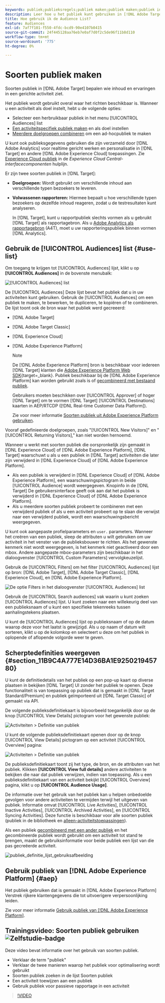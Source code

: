```yaml
---
keywords: publiek;publieksregels;publiek maken;publiek maken;publiek instellen;publiek rapporteren;publiek rapporteren;segment;aangepaste profielparameters;publieksdefinitie;publiekslijst
description: Leer hoe u het publiek kunt gebruiken in [!DNL Adobe Target].
title: Hoe gebruik ik de Audience List?
feature: Audiences
exl-id: 7af7f101-f550-4fdc-bcd9-90e4107b0415
source-git-commit: 24f445128aa76eb7e0af7d0f2c5de96f11b8d110
workflow-type: tm+mt
source-wordcount: '775'
ht-degree: 0%

---
```


# Soorten publiek maken

Soorten publiek in [!DNL Adobe Target] bepalen wie inhoud en ervaringen in een gerichte activiteit ziet.

Het publiek wordt gebruikt overal waar het richten beschikbaar is. Wanneer u een activiteit als doel instelt, hebt u de volgende opties:

* Selecteer een herbruikbaar publiek in het menu [!UICONTROL Audiences] list
* [Een activiteitspecifiek publiek maken](/help/main/c-target/creating-activity-only-audience.md) en als doel instellen
* [Meerdere doelgroepen combineren](/help/main/c-target/combining-multiple-audiences.md#concept_A7386F1EA4394BD2AB72399C225981E5) om een ad-hocpubliek te maken

U kunt ook publieksgegevens gebruiken die zijn verzameld door [!DNL Adobe Analytics] voor realtime gericht werken en personalisatie in [!DNL Target] en andere [!DNL Adobe Experience Cloud] toepassingen. Zie [Experience Cloud publiek](https://experienceleague.adobe.com/docs/core-services/interface/audiences/audience-library.html) in de *Experience Cloud Central-interfacecomponenten* hulplijn.

Er zijn twee soorten publiek in [!DNL Target]:

* **Doelgroepen:** Wordt gebruikt om verschillende inhoud aan verschillende typen bezoekers te leveren.
* **Volwassenen rapporteren:** Hiermee bepaalt u hoe verschillende typen bezoekers op dezelfde inhoud reageren, zodat u de testresultaten kunt analyseren.

   In [!DNL Target], kunt u rapportpubliek slechts vormen als u gebruikt [!DNL Target] als rapportagebron. Als u [Adobe Analytics als rapportagebron](/help/main/c-integrating-target-with-mac/a4t/a4t.md) (A4T), moet u uw rapporteringspubliek binnen vormen [!DNL Analytics].

## Gebruik de [!UICONTROL Audiences] list {#use-list}

Om toegang te krijgen tot [!UICONTROL Audiences] lijst, klikt u op **[!UICONTROL Audiences]** in de bovenste menubalk:

![[!UICONTROL Audiences] list](assets/audiences_list.png)

De [!UICONTROL Audiences] Deze lijst bevat het publiek dat u in uw activiteiten kunt gebruiken. Gebruik de [!UICONTROL Audiences] om een publiek te maken, te bewerken, te dupliceren, te kopiëren of te combineren. De lijst toont ook de bron waar het publiek werd gecreeerd:

* [!DNL Adobe Target]
* [!DNL Adobe Target Classic]
* [!DNL Experience Cloud]
* [!DNL Adobe Experience Platform]

   >[!NOTE]
   >
   >De [!DNL Adobe Experience Platform] bron is beschikbaar voor iedereen [!DNL Target] klanten die [Adobe Experience Platform Web SDK](https://developer.adobe.com/target/implement/client-side/aep-web-sdk/){target=_blank}. Publiek beschikbaar bij de [!DNL Adobe Experience Platform] kan worden gebruikt zoals is of [gecombineerd met bestaand publiek](/help/main/c-target/combining-multiple-audiences.md).
   >
   >Gebruikers moeten beschikken over [!UICONTROL Approver] of hoger [!DNL Target] om te vormen [!DNL Target] [!UICONTROL Destinations] kaarten in AEP/RTCDP ([!DNL Real-time Customer Data Platform]).
   >
   >Zie voor meer informatie [Soorten publiek uit Adobe Experience Platform gebruiken](#aep).

Vooraf gedefinieerde doelgroepen, zoals &quot;[!UICONTROL New Visitors]&quot; en &quot;[!UICONTROL Returning Visitors],&quot; kan niet worden hernoemd.

Wanneer u werkt met soorten publiek die oorspronkelijk zijn gemaakt in [!DNL Experience Cloud] of [!DNL Adobe Experience Platform], [!DNL Target] waarschuwt u als u een publiek in [!DNL Target] activiteiten die later zijn verwijderd in [!DNL Experience Cloud] of [!DNL Adobe Experience Platform].

* Als een publiek is verwijderd in [!DNL Experience Cloud] of [!DNL Adobe Experience Platform], een waarschuwingspictogram in beide [!UICONTROL Audience] wordt weergegeven. Knopinfo in de [!DNL Target] De gebruikersinterface geeft ook aan dat het publiek is verwijderd in [!DNL Experience Cloud] of [!DNL Adobe Experience Platform].
* Als u meerdere soorten publiek probeert te combineren met een verwijderd publiek of als u een activiteit probeert op te slaan die verwijst naar een verwijderd publiek, wordt een waarschuwingsbericht weergegeven.

U kunt ook aangepaste profielparameters en `user.` parameters. Wanneer het creëren van een publiek, sleep de attributen u wilt gebruiken om uw activiteit in het venster van de publieksbouwer te richten. Als het gewenste kenmerk niet wordt weergegeven, is het kenmerk niet geactiveerd door een mbox. Andere aangepaste mbox-parameters zijn beschikbaar in het dialoogvenster [!UICONTROL Custom Parameters] vervolgkeuzelijst.

Gebruik de [!UICONTROL Filters] om het filter [!UICONTROL Audiences] lijst op bron: [!DNL Adobe Target], [!DNL Adobe Target Classic], [!DNL Experience Cloud], en [!DNL Adobe Experience Platform].

![De optie Filters in het dialoogvenster [!UICONTROL Audiences] list](assets/filters.png)

Gebruik de [!UICONTROL Search audiences] vak waarin u kunt zoeken [!UICONTROL Audiences] lijst. U kunt zoeken naar een willekeurig deel van een publieksnaam of u kunt een specifieke tekenreeks tussen aanhalingstekens plaatsen.

U kunt de [!UICONTROL Audiences] lijst op publieksnaam of op de datum waarop deze voor het laatst is gewijzigd. Als u op naam of datum wilt sorteren, klikt u op de kolomkop en selecteert u deze om het publiek in oplopende of aflopende volgorde weer te geven.

## Scherptedefinities weergeven {#section_11B9C4A777E14D36BA1E925021945780}

U kunt de definitiedetails van het publiek op een pop-up kaart op diverse plaatsen in bekijken [!DNL Target] UI zonder het publiek te openen. Deze functionaliteit is van toepassing op publiek dat is gemaakt in [!DNL Target Standard/Premium] en publiek geïmporteerd uit [!DNL Target Classic] of gemaakt via API.

De volgende publieksdefinitiekaart is bijvoorbeeld toegankelijk door op de knop [!UICONTROL View Details] pictogram voor het gewenste publiek:

![Activiteiten > Definitie van publiek](assets/audience_definition_list.png)

U kunt de volgende publieksdefinitiekaart openen door op de knop [!UICONTROL View Details] pictogram op een activiteit [!UICONTROL Overview] pagina:

![Activiteiten > Definitie van publiek](assets/view-details-activity-overview.png)

De publieksdefinitiekaart toont zij het type, de bron, en de attributen van het publiek. Klikken **[!UICONTROL View full details]** andere activiteiten te bekijken die naar dat publiek verwijzen, indien van toepassing. Als u een publieksdefinitiekaart van een activiteit bekijkt [!UICONTROL Overview] pagina, klikt u op **[!UICONTROL Audience Usage]**.

De informatie over het gebruik van het publiek kan u helpen onbedoelde gevolgen voor andere activiteiten te vermijden terwijl het uitgeven van publiek. Informatie omvat [!UICONTROL Live Activities], [!UICONTROL Inactive Activities], [!UICONTROL Archived Activities], en [!UICONTROL Syncing Activities]. Deze functie is beschikbaar voor alle soorten publiek (publiek in de bibliotheek en [alleen-activiteitstoepassingen](/help/main/c-target/creating-activity-only-audience.md#concept_A6BADCF530ED4AE1852E677FEBE68483)).

Als een publiek [gecombineerd met een ander publiek](/help/main/c-target/combining-multiple-audiences.md) en het gecombineerde publiek wordt gebruikt om een activiteit tot stand te brengen, maakt de gebruiksinformatie voor beide publiek een lijst van die pas gecreëerde activiteit.

![publiek_definitie_lijst_gebruiksafbeelding](assets/audience_definition_list_usage.png)

<!--The following audience definition card is for an audience imported from the Adobe Experience Cloud. In this instance, the audience was imported from Adobe Audience Manager (AAM).

![Usage tab on Audience Definition card](assets/audience_definition_mc.png)

The following details are available for these imported audience types:

| Audience Type | Details |
|--- |--- |
|Mobile audience|Marketing Name, Vendor, and Model.<br>The `matches | does not match` operator displays instead of `equals | does not equal`<br>![Imported Mobile Audience](/help/main/c-target/c-audiences/assets/imported_mobile_audience.png).|
|Visitor-behavior audience|**user.categoryAffinity:** `categoryAffinity` with `FAVORITE` parameter.<br>![Imported Category Affinity](/help/main/c-target/c-audiences/assets/imported_category_affinity.png)<br>**Monitoring:** Monitoring service equals true.<br>**No Monitoring Service:** Monitoring service equals false.<br>![Imported Monitoring](/help/main/c-target/c-audiences/assets/imported_monitoring.png)|
|Audiences using the NOT operator|**Single Rule:** Target displays the audience in the format `[All Visitor AND [NOT [rule]`. Single NOT rule displays with AND with `AllVisitor` audience.<br>![Imported Not Audience](/help/main/c-target/c-audiences/assets/imported_not_audience.png)|

Keep the following points in mind as you work with imported audiences:

* Expression target audiences are no longer supported in Target Standard/Premium. 
* Target Standard/Premium does not support some deprecated audiences or has improved operators for ease of use. Because of this, the definition of an imported audience, although working as per definition, does not mean that same is now available for creation in the Standard/Premium interface. For example, Social Audiences are visible with their rules but Target Standard/Premium does not allow social audiences to be created.-->

## Gebruik publiek van [!DNL Adobe Experience Platform] {#aep}

Het publiek gebruiken dat is gemaakt in [!DNL Adobe Experience Platform] Verstrek rijkere klantengegevens die tot uitvoerigere verpersoonlijking leiden.

Zie voor meer informatie [Gebruik publiek van [!DNL Adobe Experience Platform]](/help/main/c-integrating-target-with-mac/integrating-with-rtcdp.md#aep).

## Trainingsvideo: Soorten publiek gebruiken ![Zelfstudie-badge](/help/main/assets/tutorial.png)

Deze video bevat informatie over het gebruik van soorten publiek.

* Verklaar de term &quot;publiek&quot;
* Verklaar de twee manieren waarop het publiek voor optimalisering wordt gebruikt
* Soorten publiek zoeken in de lijst Soorten publiek
* Een activiteit toewijzen aan een publiek
* Gebruik publiek voor passieve rapportage in een activiteit

>[!VIDEO](https://video.tv.adobe.com/v/17398)
